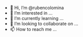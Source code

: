 - 👋 Hi, I’m @rubencolomina
- 👀 I’m interested in ...
- 🌱 I’m currently learning ...
- 💞️ I’m looking to collaborate on ...
- 📫 How to reach me ...

<!---
rubencolomina/rubencolomina is a ✨ special ✨ repository because its `README.md` (this file) appears on your GitHub profile.
You can click the Preview link to take a look at your changes.
--->
